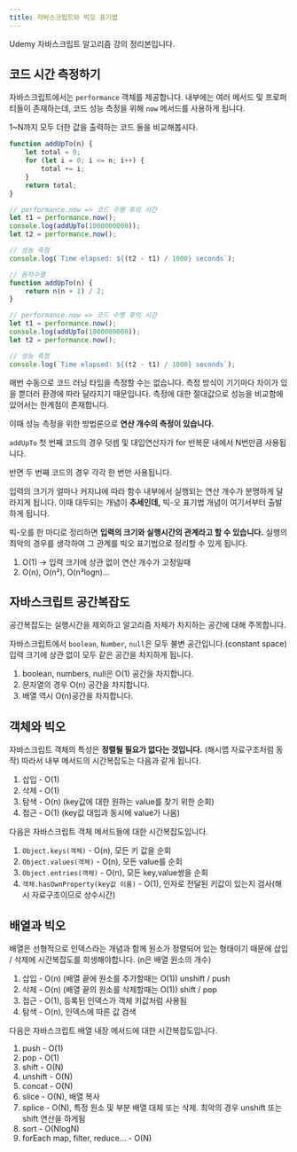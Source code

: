 ```yaml
---
title: 자바스크립트와 빅오 표기법
---
```


Udemy 자바스크립트 알고리즘 강의 정리본입니다.

## 코드 시간 측정하기

자바스크립트에서는 `performance` 객체를 제공합니다. 내부에는 여러 메서드 및 프로퍼티들이 존재하는데, 코드 성능 측정을 위해 `now` 메서드를 사용하게 됩니다.

1~N까지 모두 더한 값을 출력하는 코드 둘을 비교해봅시다.

```javascript
function addUpTo(n) {
    let total = 0;
    for (let i = 0; i <= n; i++) {
        total += i;
    }
    return total;
}

// performance.now => 코드 수행 후의 시간
let t1 = performance.now();
console.log(addUpTo(1000000000));
let t2 = performance.now();

// 성능 측정
console.log(`Time elapsed: ${(t2 - t1) / 1000} seconds`);
```

```javascript
// 등차수열
function addUpTo(n) {
    return n(n + 1) / 2;
}

// performance.now => 코드 수행 후의 시간
let t1 = performance.now();
console.log(addUpTo(1000000000));
let t2 = performance.now();

// 성능 측정
console.log(`Time elapsed: ${(t2 - t1) / 1000} seconds`);
```

매번 수동으로 코드 러닝 타임을 측정할 수는 없습니다. 측정 방식이 기기마다 차이가 있을 뿐더러 환경에 따라 달라지기 때문입니다. 측정에 대한 절대값으로 성능을 비교함에 있어서는 한계점이 존재합니다.

이때 성능 측정을 위한 방법론으로 **연산 개수의 측정이 있습니다.**

`addUpTo` 첫 번째 코드의 경우 덧셈 및 대입연산자가 for 반복문 내에서 N번만큼 사용됩니다.

반면 두 번째 코드의 경우 각각 한 번만 사용됩니다.

입력의 크기가 얼마나 커지냐에 따라 함수 내부에서 실행되는 연산 개수가 분명하게 달라지게 됩니다. 이때 대두되는 개념이 **추세인데,** 빅-오 표기법 개념이 여기서부터 출발하게 됩니다.

빅-오를 한 마디로 정리하면 **입력의 크기와 실행시간의 관계라고 할 수 있습니다.** 실행의 최악의 경우를 생각하여 그 관계를 빅오 표기법으로 정리할 수 있게 됩니다.

1. O(1) -> 입력 크기에 상관 없이 연산 개수가 고정일때
2. O(n), O(n²), O(n³logn)...

## 자바스크립트 공간복잡도

공간복잡도는 실행시간을 제외하고 알고리즘 자체가 차지하는 공간에 대해 주목합니다.

자바스크립트에서 `boolean`, `Number`, `null`은 모두 불변 공간입니다.(constant space) 입력 크기에 상관 없이 모두 같은 공간을 차지하게 됩니다.

1. boolean, numbers, null은 O(1) 공간을 차지합니다.
2. 문자열의 경우 O(n) 공간을 차지합니다.
3. 배열 역시 O(n)공간을 차지합니다.

## 객체와 빅오

자바스크립트 객체의 특성은 **정렬될 필요가 없다는 것입니다.** (해시맵 자료구조처럼 동작) 따라서 내부 메서드의 시간복잡도는 다음과 같게 됩니다.

1. 삽입 - O(1)
2. 삭제 - O(1)
3. 탐색 - O(n) (key값에 대한 원하는 value를 찾기 위한 순회)
4. 접근 - O(1) (key값 대입과 동시에 value가 나옴)

다음은 자바스크립트 객체 메서드들에 대한 시간복잡도입니다.

1. `Object.keys(객체)` - O(n), 모든 키 값을 순회
2. `Object.values(객체)` - O(n), 모든 value를 순회
3. `Object.entries(객체)` - O(n), 모든 key,value쌍을 순회
4. `객체.hasOwnProperty(key값 이름)` - O(1), 인자로 전달된 키값이 있는지 검사(해시 자료구조이므로 상수시간)

## 배열과 빅오

배열은 선형적으로 인덱스라는 개념과 함께 원소가 정렬되어 있는 형태이기 때문에 삽입 / 삭제에 시간복잡도를 희생해야합니다. (n은 배열 원소의 개수)

1. 삽입 - O(n) (배열 끝에 원소를 추가할때는 O(1)) unshift / push
2. 삭제 - O(n) (배열 끝의 원소를 삭제할때는 O(1)) shift / pop
3. 접근 - O(1), 등록된 인덱스가 객체 키값처럼 사용됨
4. 탐색 - O(n), 인덱스에 따른 값 검색

다음은 자바스크립트 배열 내장 메서드에 대한 시간복잡도입니다.

1. push - O(1)
2. pop - O(1)
3. shift - O(N)
4. unshift - O(N)
5. concat - O(N)
6. slice - O(N), 배열 복사
7. splice - O(N), 특정 원소 및 부분 배열 대체 또는 삭제. 최악의 경우 unshift 또는 shift 연산을 하게됨
8. sort - O(NlogN)
9. forEach map, filter, reduce... - O(N)
